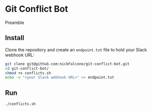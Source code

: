 # Git Conflict Bot

Preamble

## Install

Clone the repository and create an `endpoint.txt` file to hold your Slack webhook URL:

```bash
git clone git@github.com:nickFalcone/git-conflict-bot.git
cd git-conflict-bot/
chmod +x conflicts.sh
echo -e "<your Slack webhook URL>" >> endpoint.txt
```

## Run

```bash
./conflicts.sh
```